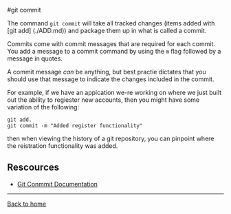 #git commit

The command `git commit` will take all tracked changes (items added with [git add] (./ADD.md)) and package them up in what is called a commit.

Commits come with commit messages that are required for each commit. You add a message to a commit command by using the `m` flag followed by a message in quotes.

A commit message _can_ be anything, but best practie dictates that you should use that message to indicate the changes included in the commit.

For example, if we have an appication we-re working on where we just built out the ability to regiester new accounts, then you might have some variation of the following:

```
git add.
git commit -m "Added register functionality"
```

then when viewing the history of a git repository, you can pinpoint where the reistration functionality was added. 

## Rescources

- [Git Conmmit Documentation](https://git-sccm.com/docs/git-commit)

---

[Back to home](../README.md)
